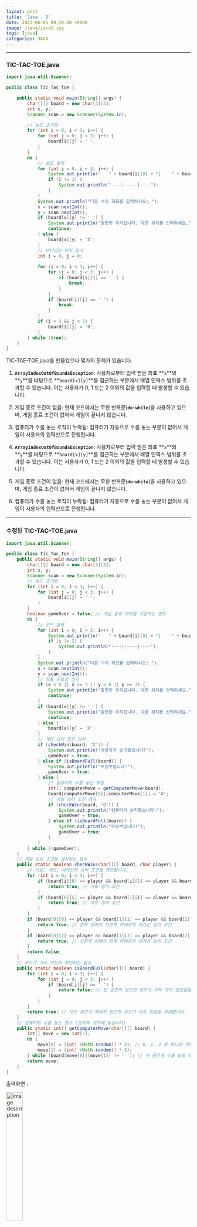 ```yaml
---
layout: post
title: 'Java - 5'
date: 2023-06-05 09:30:00 +0900
image: /java/java5.jpg
tags: [java]
categories: JAVA
---
```


<hr/>

### TIC-TAC-TOE.java

```java
import java.util.Scanner;

public class Tic_Tac_Toe {

	public static void main(String[] args) {
		char[][] board = new char[3][3];
		int x, y;
		Scanner scan = new Scanner(System.in);

		// 보드 초기화
		for (int i = 0; i < 3; i++) {
			for (int j = 0; j < 3; j++) {
				board[i][j] = ' ';
			}
		}
		do {
			// 보드 출력
			for (int i = 0; i < 3; i++) {
				System.out.println("   " + board[i][0] + "|    " + board[i][1] + "|   " + board[i][2]);
				if (i != 2) {
					System.out.println("----|-----|----");
				}
			}
			System.out.println("다음 수의 좌표를 입력하시오: ");
			x = scan.nextInt();
			y = scan.nextInt();
			if (board[x][y] != ' ') {
				System.out.println("잘못된 위치입니다. 다른 위치를 선택하세요.");
				continue;
			} else {
				board[x][y] = 'X';
			}
			// 비어있는 위치 찾기
			int i = 0, j = 0;
			
			for (i = 0; i < 3; i++) {
				for (j = 0; j < 3; j++) {
					if (board[i][j] == ' ') {
						break;
					}
				}
				if (board[i][j] == ' ') {
					break;
				}
			}
			if (i < 3 && j < 3) {
				board[i][j] = '0';
			}
		} while (true);
	}
}
```

TIC-TAE-TOE.java를 만들었으나 몇가지 문제가 있습니다.

1. **`ArrayIndexOutOfBoundsException`**: 사용자로부터 입력 받은 좌표 **`x`**와 **`y`**를 바탕으로 **`board[x][y]`**를 접근하는 부분에서 배열 인덱스 범위를 초과할 수 있습니다. 이는 사용자가 0, 1 또는 2 이외의 값을 입력할 때 발생할 수 있습니다.
2. 게임 종료 조건이 없음: 현재 코드에서는 무한 반복문(**`do-while`**)을 사용하고 있으며, 게임 종료 조건이 없어서 게임이 끝나지 않습니다.
3. 컴퓨터가 수를 놓는 로직이 누락됨: 컴퓨터가 자동으로 수를 놓는 부분이 없어서 게임이 사용자의 입력만으로 진행됩니다.

1. **`ArrayIndexOutOfBoundsException`**: 사용자로부터 입력 받은 좌표 **`x`**와 **`y`**를 바탕으로 **`board[x][y]`**를 접근하는 부분에서 배열 인덱스 범위를 초과할 수 있습니다. 이는 사용자가 0, 1 또는 2 이외의 값을 입력할 때 발생할 수 있습니다.
2. 게임 종료 조건이 없음: 현재 코드에서는 무한 반복문(**`do-while`**)을 사용하고 있으며, 게임 종료 조건이 없어서 게임이 끝나지 않습니다.
3. 컴퓨터가 수를 놓는 로직이 누락됨: 컴퓨터가 자동으로 수를 놓는 부분이 없어서 게임이 사용자의 입력만으로 진행됩니다.
<hr/>

### 수정된 TIC-TAC-TOE.java

```java
import java.util.Scanner;

public class Tic_Tac_Toe {
    public static void main(String[] args) {
        char[][] board = new char[3][3];
        int x, y;
        Scanner scan = new Scanner(System.in);
        // 보드 초기화
        for (int i = 0; i < 3; i++) {
            for (int j = 0; j < 3; j++) {
                board[i][j] = ' ';
            }
        }
        boolean gameOver = false; // 게임 종료 여부를 저장하는 변수
        do {
            // 보드 출력
            for (int i = 0; i < 3; i++) {
                System.out.println("   " + board[i][0] + "|    " + board[i][1] + "|   " + board[i][2]);
                if (i != 2) {
                    System.out.println("----|-----|----");
                }
            }
            System.out.println("다음 수의 좌표를 입력하시오: ");
            x = scan.nextInt();
            y = scan.nextInt();
            // 좌표 유효성 검사
            if (x < 0 || x >= 3 || y < 0 || y >= 3) {
                System.out.println("잘못된 위치입니다. 다른 위치를 선택하세요.");
                continue;
            }
            if (board[x][y] != ' ') {
                System.out.println("잘못된 위치입니다. 다른 위치를 선택하세요.");
                continue;
            } else {
                board[x][y] = 'X';
            }
            // 게임 승리 조건 검사
            if (checkWin(board, 'X')) {
                System.out.println("사용자가 승리했습니다!");
                gameOver = true;
            } else if (isBoardFull(board)) {
                System.out.println("무승부입니다!");
                gameOver = true;
            } else {
                // 컴퓨터의 수를 놓는 부분
                int[] computerMove = getComputerMove(board);
                board[computerMove[0]][computerMove[1]] = 'O';
                // 게임 승리 조건 검사
                if (checkWin(board, 'O')) {
                    System.out.println("컴퓨터가 승리했습니다!");
                    gameOver = true;
                } else if (isBoardFull(board)) {
                    System.out.println("무승부입니다!");
                    gameOver = true;
                }
            }
        } while (!gameOver);
    }
    // 게임 승리 조건을 검사하는 함수
    public static boolean checkWin(char[][] board, char player) {
        // 가로, 세로, 대각선의 승리 조건을 확인합니다.
        for (int i = 0; i < 3; i++) {
            if (board[i][0] == player && board[i][1] == player && board[i][2] == player) {
                return true; // 가로 승리 조건
            }
            if (board[0][i] == player && board[1][i] == player && board[2][i] == player) {
                return true; // 세로 승리 조건
            }
        }
        if (board[0][0] == player && board[1][1] == player && board[2][2] == player) {
            return true; // 왼쪽 위에서 오른쪽 아래로의 대각선 승리 조건
        }
        if (board[0][2] == player && board[1][1] == player && board[2][0] == player) {
            return true; // 오른쪽 위에서 왼쪽 아래로의 대각선 승리 조건
        }
        return false;
    }
    // 보드가 가득 찼는지 확인하는 함수
    public static boolean isBoardFull(char[][] board) {
        for (int i = 0; i < 3; i++) {
            for (int j = 0; j < 3; j++) {
                if (board[i][j] == ' ') {
                    return false; // 빈 공간이 있으면 보드가 가득 차지 않았음을 의미합니다.
                }
            }
        }
        return true; // 모든 공간이 채워져 있으면 보드가 가득 찼음을 의미합니다.
    }
    // 컴퓨터의 수를 놓는 함수 (임의의 위치에 놓습니다)
    public static int[] getComputerMove(char[][] board) {
        int[] move = new int[2];
        do {
            move[0] = (int) (Math.random() * 3); // 0, 1, 2 중 하나의 랜덤한 값을 선택합니다.
            move[1] = (int) (Math.random() * 3);
        } while (board[move[0]][move[1]] != ' '); // 빈 공간에 수를 놓을 때까지 반복합니다.
        return move;
    }
}
```

출력화면 : 

<img src="{{site.baseurl}}/images/java/1.png" alt="Image description" style="width: 30%; height: 30%; margin-bottom: 20px">

<hr/>

### City.java

```java

import java.util.Scanner;

public class City {
	private double populationAmount;
	private String name;
	private double growthRate;
	Scanner scan01 = new Scanner(System.in);

	public void readInput() {
		System.out.println("도시 이름을 입력하세요. : ");
		this.name = scan01.next();
		
		System.out.println("현재 인구 수를 입력하세요. : ");
		this.populationAmount = scan01.nextInt();
		
		System.out.println("인구 증가율을 입력하세요. : ");
		this.growthRate = scan01.nextInt();
	}
	public void writeOutput() {
		System.out.println(name + "의 인구가 " + (int)populationAmount + "명 이고, 인구 증가율이 " + growthRate + "% 일 때" );
	}
	public int computeFuturePopulation(int _years) {
		int count = _years;
		while((count > 0) && (populationAmount > 0)) {
			this.populationAmount = populationAmount + (growthRate/100) * populationAmount;
			count--;
		}
		// 예상 인구 반환
		if(populationAmount > 0)
			return (int)populationAmount;
		else 
			return 0;
	}
}
```

**`readInput()`** 메서드는 사용자로부터 도시 이름, 현재 인구 수, 인구 증가율을 입력받습니다.

**`writeOutput()`** 메서드는 도시의 이름, 현재 인구 수, 인구 증가율을 출력합니다.

**`computeFuturePopulation()`** 메서드는 주어진 년수에 따라 예상 인구를 계산합니다. 주어진 인구 증가율에 따라 인구를 계산하고, 주어진 년수만큼 반복하여 예상 인구를 계산합니다. 계산된 예상 인구를 반환합니다.

<hr/>

### CityDriver.java

```java
import java.util.*;

public class CityDriver {
	public static void main(String[] args) {
		Scanner scan01 = new Scanner(System.in);
		
		// City 객체 참조 변수
		City aCity;
		// 예상 인구
		int newPopulation;
		//계속 여부
		boolean again = true;
		// 사용자가 계속하기를 원하는 동안 도시의 10년 후 예상 인구를 계산한다.
		while(again)
		{
			// City 객체를 생성하고 aCity가 가리키게 한다.
			aCity = new City();
			
			System.out.println("기간을 입력하세요. 단위 : n (년)");
			int years = scan01.nextInt();
			
			// aCity의 도시 이름, 인구와 인구 증가율을 읽어 들인다.
			aCity.readInput();
			
			// aCity의 도시 이름, 인구와 인구 증가율을 출력한다.
			aCity.writeOutput();
			
			// aCity의 10년 후 인구를 계산한다.
			newPopulation = aCity.computeFuturePopulation(years);
			
			// aCity의 예상 인구를 출력한다.
			System.out.println(years + "년 후 예상 인구는 " + newPopulation + "명 입니다.");
			
			// 계속 여부를 입력 받는다.
			System.out.println("계속하기를 원하세요? (true or false) : ");
			again = scan01.nextBoolean();
		}
		scan01.close();
		System.out.println("프로그램을 종료합니다.");
	}
}
```

**`main()`** 메서드는 사용자로부터 계속하기 여부와 도시 정보를 입력받아 처리합니다.

- **`aCity`** 변수는 **`City`** 객체를 참조하기 위한 변수입니다.
- **`newPopulation`** 변수는 예상 인구를 저장하기 위한 변수입니다.
- **`again`** 변수는 계속하기 여부를 저장하기 위한 변수입니다.

사용자가 계속하기를 원하는 동안 다음 작업이 반복됩니다:

- **`aCity`** 객체를 생성합니다.
- 사용자로부터 예상 인구를 계산할 기간(년)을 입력받습니다.
- **`aCity`**의 도시 이름, 인구, 인구 증가율을 입력받습니다.
- **`aCity`**의 도시 이름, 인구, 인구 증가율을 출력합니다.
- **`aCity`**의 예상 인구를 계산합니다.
- 예상 인구를 출력합니다.
- 사용자에게 계속하기 여부를 입력받습니다.

프로그램이 종료되면 "프로그램을 종료합니다."라는 메시지가 출력됩니다.

<hr/>

### Button1.java

```java
import java.awt.Button;
import java.awt.Color;
import java.awt.FlowLayout;

import javax.swing.JFrame;

public class Button1 extends JFrame {
	Button1() {
		setDefaultCloseOperation(JFrame.EXIT_ON_CLOSE);
		setTitle("대박");
		setLayout(new FlowLayout());
		Button btn1 = new Button("가위");
		Button btn2 = new Button("바위");
		Button btn3 = new Button("보");
		add(btn1);	// 버튼 추가
		add(btn2);
		add(btn3);
		btn1.setBackground(Color.CYAN);
		btn3.setForeground(Color.RED);	// 보 색깔만 레드
		btn2.setEnabled(false);			// 바위 사용안함
		setBackground(Color.PINK);
		setForeground(Color.BLUE);
		setSize(200, 200);
		setVisible(true);	// 보여주는 값을 참으로해서 보여주겠다.
	}	
	public static void main(String[] args) {
		new Button1();
		// main() 메소드에서 Button1 클래스 생성
		// Button1()생성자가 실행되므로 windows창이 출력
	}
}
```

**`Button1`** 클래스는 **`JFrame`**을 상속하고 있으며, 프레임에 버튼을 추가하고 설정하는 기능을 제공합니다.

- **`Button1()`** 생성자는 프레임의 초기 설정을 수행합니다.
- **`setDefaultCloseOperation(JFrame.EXIT_ON_CLOSE)`**은 프레임을 닫을 때 프로그램을 종료하도록 설정합니다.
- **`setTitle("대박")`**은 프레임의 제목을 설정합니다.
- **`setLayout(new FlowLayout())`**는 프레임의 레이아웃을 플로우 레이아웃으로 설정합니다.
- **`Button`** 객체를 생성하고 버튼의 텍스트를 설정합니다.
- **`add(btn1)`**을 통해 버튼을 프레임에 추가합니다.
- **`setBackground(Color.CYAN)`**은 버튼의 배경색을 시안(Cyan)으로 설정합니다.
- **`setForeground(Color.RED)`**은 버튼의 전경색(글자색)을 빨강(Red)으로 설정합니다.
- **`setEnabled(false)`**은 해당 버튼을 사용하지 않도록 설정합니다.
- **`setBackground(Color.PINK)`**은 프레임의 배경색을 핑크(Pink)로 설정합니다.
- **`setForeground(Color.BLUE)`**은 프레임의 전경색(글자색)을 파랑(Blue)으로 설정합니다.
- **`setSize(200, 200)`**은 프레임의 크기를 설정합니다.
- **`setVisible(true)`**은 프레임을 화면에 보이도록 설정합니다.

**`main()`** 메서드에서 **`Button1`** 클래스를 생성하고 실행하면 프레임이 생성되고 버튼이 표시됩니다.

출력화면 : 

<img src="{{site.baseurl}}/images/java/2.png" alt="Image description" style="width: 30%; height: 30%; margin-bottom: 20px">


<hr/>

### MethodOverriding.java - 오버라이딩

```java
public class MethodOverridingEx {
	static void paint(Shape p) {
		p.draw();	// p가 가리키는 객체 내에 오버라이딩된 draw() 호출.
					// 동적 바인딩 : 메서드를 오버라이드(재정의)하는 데 사용
					// 실제 참조되는 인스턴스(자식 클래스)의 타입에 따라 결정됩니다.
	}
	public static void main(String[] args) {
		Line line = new Line();
		paint(line);
		paint(new Shape());
		paint(new Line());
		paint(new Rect());
		paint(new Circle());
	}
}
class Shape {	// 슈퍼 클래스
	public Shape next;
	public Shape() { next = null; }
	public void draw() {
		System.out.println("Shape");
	}
}
class Line extends Shape {
	public void draw() {	// 메소드 오버라이딩
		System.out.println("Line");
	}
}
class Rect extends Shape {
	public void draw() {	// 메소드 오버라이딩
		System.out.println("Rect");
	}
}
class Circle extends Shape {
	public void draw() {	// 메소드 오버라이딩
		System.out.println("Circle");	
	}
}

//---------------------------------------------------------------
실행결과: 

Line
Shape
Line
Rect
Circle
```

**`MethodOverridingEx`** 클래스는 **`paint()`** 메서드를 정의하고 있습니다. 이 메서드는 **`Shape`** 타입의 매개변수를 받고, 해당 객체의 **`draw()`** 메서드를 호출합니다. 이때, **`draw()`** 메서드는 **오버라이딩(재정의)**되었을 때 동적 바인딩(dynamic binding)을 통해 실제 참조되는 객체의 메서드가 호출됩니다.

**`Shape`** 클래스는 슈퍼 클래스로, **`next`**라는 멤버 변수와 **`draw()`** 메서드를 가지고 있습니다.

**`Line`**, **`Rect`**, **`Circle`** 클래스는 **`Shape`** 클래스를 상속받은 자식 클래스들로, 각각 **`draw()`** 메서드를 오버라이딩하여 재정의하고 있습니다.

**`main()`** 메서드에서는 다양한 객체를 생성하고 **`paint()`** 메서드에 넘겨줌으로써 다양한 오버라이딩된 **`draw()`** 메서드가 호출되는 것을 확인할 수 있습니다.

<hr/>

### MethodOverloading.java - 오버로딩

```java
public class MethodOverloading {
	String title;
	String author;
	// 아래 생성자의 매개변수 수가 다르다
	
	// 작자 미상일 경우 활용한다.
	// 즉, input 값, 매개변수가 하나일 때 활용
	public OverLoading(String t) {
		title = t;
		author = "작자미상";
	}
	// 아래 생성자는 작자를 알 때 사용한다.
	// 즉, input 값, 매개변수가 두 개일 때 활용
	public OverLoading(String t, String a) {
		title = t;
		author = a;
	}
	public static void main(String[] args) {
		// 두 클래스 모두 객체를 생성했으므로 static을 사용하지 않아도 된다.
		// 아래 두 객체는 서로 가는 방향이 다르다. 매개변수 수에 맞춰 간다.
			OverLoading littlePrince = new OverLoading("어린왕자", "생택쥐페리");
			OverLoading loveStory = new OverLoading("춘향전");
			System.out.println(littlePrince.title + " : " + littlePrince.author);
			System.out.println(loveStory.title + " : " + loveStory.author);
	}
}
```

**`MethodOverloading`** 클래스는 **`OverLoading`**이라는 클래스를 정의하고 있습니다. 이 클래스에는 **`title`**과 **`author`**라는 인스턴스 변수가 있습니다.

**`OverLoading`** 클래스에는 두 개의 생성자가 정의되어 있습니다. 첫 번째 생성자는 **`String t`**라는 하나의 매개변수를 받습니다. 이 생성자는 작자를 알 수 없을 때 사용됩니다. 따라서 **`author`** 변수는 "작자미상"으로 초기화됩니다.

두 번째 생성자는 **`String t`**와 **`String a`**라는 두 개의 매개변수를 받습니다. 이 생성자는 작자를 알 때 사용됩니다. **`title`** 변수는 **`t`**로, **`author`** 변수는 **`a`**로 초기화됩니다.

**`main()`** 메서드에서는 **`OverLoading`** 클래스의 객체인 **`littlePrince`**와 **`loveStory`**를 생성합니다. **`littlePrince`** 객체는 첫 번째 생성자를 사용하여 "어린왕자"와 "생택쥐페리"를 전달하고, **`loveStory`** 객체는 두 번째 생성자를 사용하여 "춘향전"만 전달합니다.

각 객체의 **`title`**과 **`author`** 값을 출력하면, 초기화된 값이 정상적으로 출력됩니다.

이 예제는 매개변수의 수에 따라 다른 생성자를 사용하여 객체를 초기화하는 메서드 **오버로딩**의 개념을 보여주고 있습니다. 메서드 오버로딩은 같은 이름의 메서드를 여러 개 정의하고, 매개변수의 수나 타입을 다르게 하여 다양한 상황에 맞게 메서드를 호출할 수 있도록 합니다.

<hr/>

### Upcasting.java  - 업캐스팅

```java
// 업캐스팅(upcasting)은 객체 지향 프로그래밍에서 특히 상속 계층에서 사용되는 개념
// 업캐스팅은 자식 클래스의 객체를 부모 클래스의 객체로 취급하는 것
// 업캐스팅이 자동으로 이루어진다.
class Animal {
	public void makeSound() {
		System.out.println("Animal is making a sound");
	}
}
class Dog extends Animal {
	@Override
	public void makeSound() {
		System.out.println("Dog is barking");
	}
	public void wagTail() {
		System.out.println("Dog is wagging its tail");
	}
}	// 부모 클래스를 선언하고 자식클래스를 생성하여 부모는 자식을 사용할 수 있다.
	
public class Upcasting {
	public static void main(String[] args) {
		Animal myAnimal = new Dog();
		myAnimal.makeSound();
		// myAnimal.wagTail();   // -> Error발생
	}// 업캐스팅은 특히 다형성을 활용할 때 주로 사용
}
```

**`Animal`** 클래스는 **`makeSound()`** 메서드를 가지고 있습니다. 이 클래스는 부모 클래스로 사용될 것입니다.

**`Dog`** 클래스는 **`Animal`** 클래스를 상속받은 자식 클래스입니다. **`makeSound()`** 메서드를 오버라이딩하여 재정의하고, **`wagTail()`** 메서드를 추가로 가지고 있습니다.

**`Upcasting`** 클래스의 **`main()`** 메서드에서는 **`Animal`** 객체인 **`myAnimal`**을 선언하고, 이 객체에 **`new Dog()`**로 **`Dog`** 클래스의 객체를 할당합니다. 이때, 업캐스팅이 자동으로 이루어집니다. 즉, **`Dog`** 객체는 **`Animal`** 객체로 취급됩니다.

**`myAnimal.makeSound()`**를 호출하면, 실제로 **`Dog`** 클래스의 오버라이딩된 **`makeSound()`** 메서드가 호출됩니다. 결과적으로 "Dog is barking"이 출력됩니다.

하지만 **`myAnimal`**은 **`Animal`** 타입으로 선언되었기 때문에 **`wagTail()`** 메서드에는 접근할 수 없습니다. 이는 업캐스팅된 객체는 부모 클래스의 멤버들에만 접근할 수 있다는 제약을 나타냅니다.

**업캐스팅**은 다형성을 활용할 때 주로 사용되는 개념입니다. 부모 클래스 타입으로 선언된 변수에 여러 자식 클래스의 객체를 할당하여, 공통된 부모 클래스의 멤버들을 일관되게 사용할 수 있습니다. 이를 통해 코드의 유연성과 확장성을 높일 수 있습니다.

<hr/>

### DownCasting.java   -  다운캐스팅

```java
class Parent {
	public void sayHello() {
		System.out.println("Hello from Parent");
	}
	public void sayGoodbye() {
		System.out.println("asdf");
	}
}
class Child extends Parent {
	public void sayHello() {
		System.out.println("Hello from Child");
	}
	public void sayGoodbye() {
		System.out.println("Goodbye from Child");
	}
}

public class Downcasting{
	public static void main(String[] args) {
		Parent p = new Child();		// 업캐스팅
		p.sayHello(); 				// 출력 : "Hello from Child"
		
		if (p instanceof Child) {	// p를 Child타입으로 캐스팅하겠다.
			Child c = (Child) p;	// 다운캐스팅
			c.sayGoodbye(); 		// 출력 : "Goodbye from Child"
		}
	}
}
// Parent p = new Child();		// 업캐스팅
// Child c = (Child) p;			// 다운캐스팅
```

**`Parent`** 클래스와 **`Child`** 클래스가 정의되어 있습니다. **`Parent`** 클래스에는 **`sayHello()`**과 **`sayGoodbye()`**라는 두 개의 메서드가 있고, **`Child`** 클래스는 **`Parent`** 클래스를 상속받아서 이들 메서드를 오버라이딩합니다.

**`Downcasting`** 클래스의 **`main()`** 메서드에서는 업캐스팅과 다운캐스팅을 보여줍니다.

먼저, **`Parent p = new Child();`**로 업캐스팅이 이루어집니다. 이는 자식 클래스(**`Child`**)의 객체를 부모 클래스(**`Parent`**)의 타입으로 참조하는 것입니다. 이후 **`p.sayHello()`**를 호출하면, 메서드 오버라이딩으로 인해 "Hello from Child"가 출력됩니다. 이는 동적 바인딩에 의해 실제 객체인 **`Child`**의 **`sayHello()`**가 호출되기 때문입니다.

다음으로, **`p`**를 **`Child`** 타입으로 다운캐스팅하기 전에 **`instanceof`** 연산자를 사용하여 **`p`**가 **`Child`** 클래스의 인스턴스인지 확인합니다. 이를 통해 다운캐스팅이 안전하게 이루어질 수 있는지 확인합니다. **`p`**가 **`Child`** 클래스의 인스턴스라면, 다운캐스팅이 가능하고 그렇지 않다면 다운캐스팅을 수행하지 않습니다.

다운캐스팅을 수행하기 위해 **`(Child) p`**와 같이 타입 변환을 명시적으로 수행합니다. 그리고 **`c.sayGoodbye()`**를 호출하면, 메서드 오버라이딩으로 인해 "Goodbye from Child"가 출력됩니다.

**다운캐스팅**은 업캐스팅된 객체에만 적용할 수 있으며, 실제 참조되는 객체의 타입을 명시적으로 지정하여 자식 클래스의 필드와 메서드에 접근할 수 있습니다. 하지만 다운캐스팅은 항상 안전하게 이루어지지 않을 수 있으므로 **`instanceof`**를 사용하여 실제 참조하는 객체의 타입을 확인하는 것이 좋습니다.